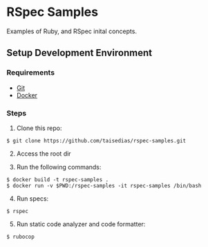 # RSpec Samples

Examples of Ruby, and RSpec inital concepts.

## Setup Development Environment

### Requirements

* [Git](https://git-scm.com/book/en/v2/Getting-Started-Installing-Git)
* [Docker](https://docs.docker.com/get-docker/)

### Steps

1. Clone this repo:

```
$ git clone https://github.com/taisedias/rspec-samples.git
```

2. Access the root dir

3. Run the following commands:

```
$ docker build -t rspec-samples .
$ docker run -v $PWD:/rspec-samples -it rspec-samples /bin/bash
```

4. Run specs:

```
$ rspec
```

5. Run static code analyzer and code formatter:

```
$ rubocop
```

